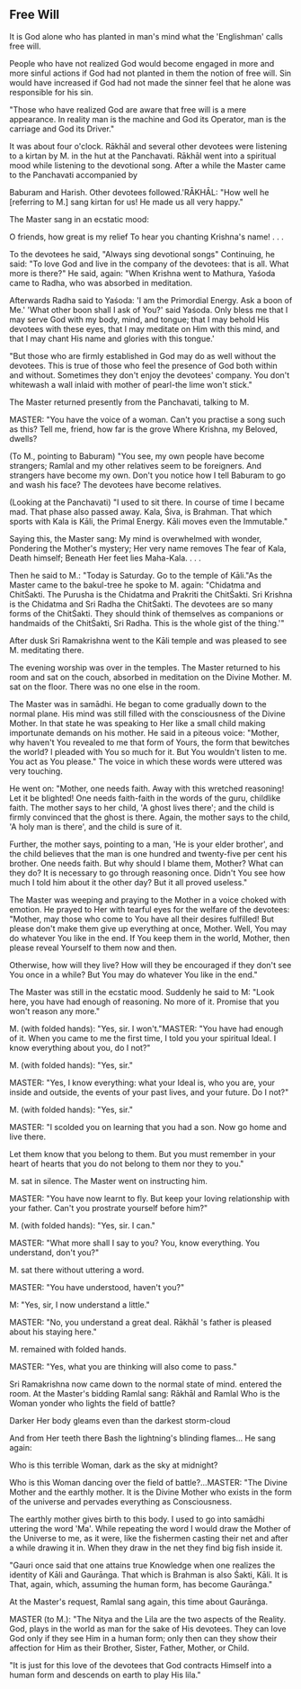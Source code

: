 
## Free Will

It is God alone who has planted in man's mind what the 'Englishman' calls free will.

People who have not realized God would become engaged in more and more sinful actions if God had not planted in them the notion of free will. Sin would have increased if God had not made the sinner feel that he alone was responsible for his sin.

"Those who have realized God are aware that free will is a mere appearance. In reality man is the machine and God its Operator, man is the carriage and God its Driver."

It was about four o'clock. Rākhāl and several other devotees were listening to a kirtan by M. in the hut at the Panchavati. Rākhāl went into a spiritual mood while listening to the devotional song. After a while the Master came to the Panchavati accompanied by

Baburam and Harish. Other devotees followed.'RĀKHĀL: "How well he [referring to M.] sang kirtan for us! He made us all very happy."

The Master sang in an ecstatic mood:

O friends, how great is my relief
To hear you chanting Krishna's name! . . .

To the devotees he said, "Always sing devotional songs" Continuing, he said: "To love God and live in the company of the devotees: that is all. What more is there?" He said,
again: "When Krishna went to Mathura, Yaśoda came to Radha, who was absorbed in meditation. 

Afterwards Radha said to Yaśoda: 'I am the Primordial Energy. Ask a boon of Me.' 'What other boon shall I ask of You?' said Yaśoda. Only bless me that I may serve God with my body, mind, and tongue; that I may behold His devotees with these eyes, that I may meditate on Him with this mind, and that I may chant His name and
glories with this tongue.'

"But those who are firmly established in God may do as well without the devotees. This is true of those who feel the presence of God both within and without. Sometimes they
don't enjoy the devotees' company. You don't whitewash a wall inlaid with mother of pearl-the lime won't stick."

The Master returned presently from the Panchavati, talking to M. 

MASTER: "You have the voice of a woman. Can't you practise a song such as this? Tell me, friend, how far is the grove
Where Krishna, my Beloved, dwells? 

(To M., pointing to Baburam) "You see, my own people have become strangers; Ramlal and my other relatives seem to be foreigners. And strangers have become my own.
Don't you notice how I tell Baburam to go and wash his face? The devotees have become relatives.

(Looking at the Panchavati) "I used to sit there. In course of time I became mad. That phase also passed away. Kala, Śiva, is Brahman. That which sports with Kala is Kāli,
the Primal Energy. Kāli moves even the Immutable." 

Saying this, the Master sang:
My mind is overwhelmed with wonder,
Pondering the Mother's mystery;
Her very name removes
The fear of Kala, Death himself;
Beneath Her feet lies Maha-Kala. . . .

Then he said to M.: "Today is Saturday. Go to the temple of Kāli."As the Master came to the bakul-tree he spoke to M. again: "Chidatma and ChitŚakti.
The Purusha is the Chidatma and Prakriti the ChitŚakti. Sri Krishna is the Chidatma and Sri Radha the ChitŚakti. The devotees are so many forms of the ChitŚakti. They should think of themselves as companions or handmaids of the ChitŚakti, Sri Radha. This is the whole gist of the thing.'"

After dusk Sri Ramakrishna went to the Kāli temple and was pleased to see M. meditating there.

The evening worship was over in the temples. The Master returned to his room and sat
on the couch, absorbed in meditation on the Divine Mother. M. sat on the floor. There
was no one else in the room.

The Master was in samādhi. He began to come gradually down to the normal plane. His mind was still filled with the consciousness of the Divine Mother. In that state he was
speaking to Her like a small child making importunate demands on his mother. He said in a piteous voice: "Mother, why haven't You revealed to me that form of Yours, the form
that bewitches the world? I pleaded with You so much for it. But You wouldn't listen to me. You act as You please."
The voice in which these words were uttered was very touching.

He went on: "Mother, one needs faith. Away with this wretched reasoning! Let it be blighted! One needs faith-faith in the words of the guru, childlike faith. The mother says
to her child, 'A ghost lives there'; and the child is firmly convinced that the ghost is there. Again, the mother says to the child, 'A holy man is there', and the child is sure of it. 

Further, the mother says, pointing to a man, 'He is your elder brother', and the child believes that the man is one hundred and twenty-five per cent his brother. One needs
faith. But why should I blame them, Mother? What can they do? It is necessary to go through reasoning once. Didn't You see how much I told him about it the other day? But
it all proved useless." 

The Master was weeping and praying to the Mother in a voice choked with emotion. He prayed to Her with tearful eyes for the welfare of the devotees: "Mother, may those who
come to You have all their desires fulfilled! But please don't make them give up everything at once, Mother. Well, You may do whatever You like in the end. If You keep
them in the world, Mother, then please reveal Yourself to them now and then. 

Otherwise, how will they live? How will they be encouraged if they don't see You once in
a while? But You may do whatever You like in the end."


The Master was still in the ecstatic mood. Suddenly he said to M: "Look here, you have
had enough of reasoning. No more of it. Promise that you won't reason any more."

M. (with folded hands): "Yes, sir. I won't."MASTER: "You have had enough of it. When you came to me the first time, I told you
your spiritual Ideal. I know everything about you, do I not?"

M. (with folded hands): "Yes, sir."

MASTER: "Yes, I know everything: what your Ideal is, who you are, your inside and
outside, the events of your past lives, and your future. Do I not?"

M. (with folded hands): "Yes, sir."

MASTER: "I scolded you on learning that you had a son. Now go home and live there.

Let them know that you belong to them. But you must remember in your heart of
hearts that you do not belong to them nor they to you."

M. sat in silence. The Master went on instructing him.

MASTER: "You have now learnt to fly. But keep your loving relationship with your
father. Can't you prostrate yourself before him?"

M. (with folded hands): "Yes, sir. I can."

MASTER: "What more shall I say to you? You, know everything. You understand, don't
you?"

M. sat there without uttering a word.

MASTER: "You have understood, haven't you?"


M: "Yes, sir, I now understand a little." 

MASTER: "No, you understand a great deal. Rākhāl 's father is pleased about his staying here."

M. remained with folded hands.


MASTER: "Yes, what you are thinking will also come to pass."

Sri Ramakrishna now came down to the normal state of mind. entered the room. At the Master's bidding Ramlal sang:
Rākhāl and Ramlal Who is the Woman yonder who lights the field of battle?

Darker Her body gleams even than the darkest storm-cloud

And from Her teeth there Bash the lightning's blinding flames…
He sang again:

Who is this terrible Woman, dark as the sky at midnight?

Who is this Woman dancing over the field of battle?...MASTER: "The Divine Mother and the earthly mother. It is the Divine Mother who exists in the form of the universe and pervades everything as Consciousness. 

The earthly mother gives birth to this body. I used to go into samādhi uttering the word 'Ma'. While repeating the word I would draw the Mother of the Universe to me, as it were, like the fishermen casting their net and after a while drawing it in. When they draw in the net they find big fish inside it.

"Gauri once said that one attains true Knowledge when one realizes the identity of Kāli and Gaurānga. That which is Brahman is also Śakti, Kāli. It is That, again, which, assuming the human form, has become Gaurānga."

At the Master's request, Ramlal sang again, this time about Gaurānga.

MASTER (to M.): "The Nitya and the Lila are the two aspects of the Reality. God, plays in the world as man for the sake of His devotees. They can love God only if they see
Him in a human form; only then can they show their affection for Him as their Brother, 
Sister, Father, Mother, or Child.

"It is just for this love of the devotees that God contracts Himself into a human form and
descends on earth to play His lila."
